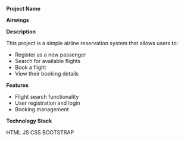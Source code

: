 

**Project Name**

**Airwings**

**Description**

This project is a simple airline reservation system that allows users to:

* Register as a new passenger
* Search for available flights
* Book a flight
* View their booking details
  

**Features**

* Flight search functionality
* User registration and login
* Booking management
  
**Technology Stack**

HTML 
JS 
CSS
BOOTSTRAP

